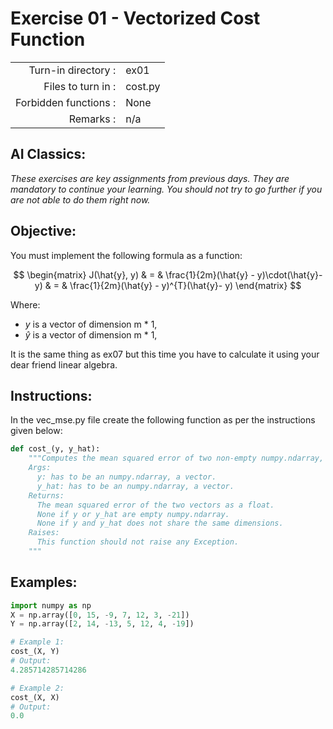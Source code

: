 # Exercise 01 - Vectorized Cost Function

|                       |         |
| --------------------: | ------- |
|   Turn-in directory : | ex01    |
|    Files to turn in : | cost.py |
| Forbidden functions : | None    |
|             Remarks : | n/a     |

## AI Classics: 
*These exercises are key assignments from previous days. They are mandatory to continue your learning. You should not try to go further if you are not able to do them right now.*

## Objective:
You must implement the following formula as a function:  

$$
\begin{matrix}
J(\hat{y}, y) & = & \frac{1}{2m}(\hat{y} - y)\cdot(\hat{y}- y) & = & \frac{1}{2m}(\hat{y} - y)^{T}(\hat{y}- y)
\end{matrix}
$$  

Where:
- $y$ is a vector of dimension m * 1,
- $\hat{y}$ is a vector of dimension m * 1,

It is the same thing as ex07 but this time you have to calculate it using your dear friend linear algebra.  

## Instructions:
In the vec_mse.py file create the following function as per the instructions given below:
```python
def cost_(y, y_hat):
    """Computes the mean squared error of two non-empty numpy.ndarray, without any for loop. The two arrays must have the same dimensions.
    Args:
      y: has to be an numpy.ndarray, a vector.
      y_hat: has to be an numpy.ndarray, a vector.
    Returns:
      The mean squared error of the two vectors as a float.
      None if y or y_hat are empty numpy.ndarray.
      None if y and y_hat does not share the same dimensions.
    Raises:
      This function should not raise any Exception.
    """
```

## Examples:
```python
import numpy as np
X = np.array([0, 15, -9, 7, 12, 3, -21])
Y = np.array([2, 14, -13, 5, 12, 4, -19])

# Example 1:
cost_(X, Y)
# Output:
4.285714285714286

# Example 2:
cost_(X, X)
# Output:
0.0
```